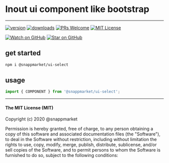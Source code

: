 # Inout ui component like bootstrap
----

[![version](https://img.shields.io/npm/v/@snappmarket/ui-input.svg?style=flat-square)](https://www.npmjs.com/package/@snappmarket/ui-input)
[![downloads](https://img.shields.io/npm/dm/@snappmarket/ui-input.svg?style=flat-square)](http://www.npmtrends.com/@snappmarket/ui-input)
[![PRs Welcome](https://img.shields.io/badge/PRs-welcome-brightgreen.svg?style=flat-square)](http://makeapullrequest.com)
[![MIT License](https://img.shields.io/npm/l/@snappmarket/ui-input.svg?style=flat-square)](https://github.com/snappmarket/frontend-toolbox/blob/develop/packages/ui/index.mdx)

[![Watch on GitHub](https://img.shields.io/github/watchers/snappmarket/frontend-toolbox.svg?style=social)](https://github.com/snappmarket/frontend-toolbox/watchers)
[![Star on GitHub](https://img.shields.io/github/stars/snappmarket/frontend-toolbox.svg?style=social)](https://github.com/snappmarket/frontend-toolbox/stargazers)

## get started
```bash
npm i @snappmarket/ui-select
```


## usage
```javascript
import { COMPONENT } from '@snappmarket/ui-select';
```


---
#### The MIT License (MIT)

Copyright (c) 2020 @snappmarket

Permission is hereby granted, free of charge, to any person obtaining a copy
of this software and associated documentation files (the "Software"), to deal
in the Software without restriction, including without limitation the rights
to use, copy, modify, merge, publish, distribute, sublicense, and/or sell
copies of the Software, and to permit persons to whom the Software is
furnished to do so, subject to the following conditions:
